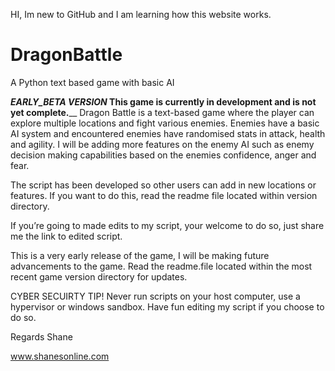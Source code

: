 HI, Im new to GitHub and I am learning how this website works. 

# DragonBattle
A Python text based game with basic AI

___EARLY_BETA VERSION_ This game is currently in development and is not yet complete.____
Dragon Battle is a text-based game where the player can explore multiple locations and fight various enemies.
Enemies have a basic AI system and encountered enemies have randomised stats in attack, health and agility. I will be adding more features on the enemy AI such as enemy decision making capabilities based on the enemies confidence, anger and fear.

The script has been developed so other users can add in new locations or features.  If you want to do this, read the readme file located within version directory.

If you’re going to made edits to my script, your welcome to do so, just share me the link to edited script.

This is a very early release of the game, I will be making future advancements to the game. Read the readme.file located within the most recent game version directory for updates.

CYBER SECUIRTY TIP! Never run scripts on your host computer, use a hypervisor or windows sandbox.
Have fun editing my script if you choose to do so.

Regards
Shane 

www.shanesonline.com
